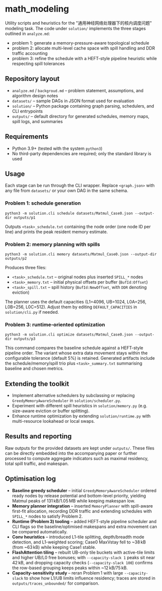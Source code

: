 # math_modeling

Utility scripts and heuristics for the "通用神经网络处理器下的核内调度问题" modeling task. The code under `solution/` implements the three stages outlined in `analyze.md`:

- problem 1: generate a memory-pressure-aware topological schedule
- problem 2: allocate multi-level cache space with spill handling and DDR traffic accounting
- problem 3: refine the schedule with a HEFT-style pipeline heuristic while respecting spill tolerances

## Repository layout

- `analyze.md` / `backgroud.md` – problem statement, assumptions, and algorithm design notes
- `datasets/` – sample DAGs in JSON format used for evaluation
- `solution/` – Python package containing graph parsing, schedulers, and CLI entrypoints
- `outputs/` – default directory for generated schedules, memory maps, spill logs, and summaries

## Requirements

- Python 3.9+ (tested with the system `python3`)
- No third-party dependencies are required; only the standard library is used

## Usage

Each stage can be run through the CLI wrapper. Replace `<graph.json>` with any file from `datasets/` or your own DAG in the same schema.

### Problem 1: schedule generation

```
python3 -m solution.cli schedule datasets/Matmul_Case0.json --output-dir outputs/p1
```

Outputs `<task>_schedule.txt` containing the node order (one node ID per line) and prints the peak resident memory estimate.

### Problem 2: memory planning with spills

```
python3 -m solution.cli memory datasets/Matmul_Case0.json --output-dir outputs/p2
```

Produces three files:

- `<task>_schedule.txt` – original nodes plus inserted `SPILL_*` nodes
- `<task>_memory.txt` – initial physical offsets per buffer (`BufId:Offset`)
- `<task>_spill.txt` – spill history (`BufId:NewOffset`, with `DDR` denoting eviction)

The planner uses the default capacities (L1=4096, UB=1024, L0A=256, L0B=256, L0C=512). Adjust them by editing `DEFAULT_CAPACITIES` in `solution/cli.py` if needed.

### Problem 3: runtime-oriented optimization

```
python3 -m solution.cli optimize datasets/Matmul_Case0.json --output-dir outputs/p3
```

This command compares the baseline schedule against a HEFT-style pipeline order. The variant whose extra data movement stays within the configurable tolerance (default 5%) is retained. Generated artifacts include the schedule/memory/spill trio plus `<task>_summary.txt` summarising baseline and chosen metrics.

## Extending the toolkit

- Implement alternative schedulers by subclassing or replacing `GreedyMemoryAwareScheduler` in `solution/scheduler.py`.
- Experiment with different spill heuristics in `solution/memory.py` (e.g. size-aware eviction or buffer splitting).
- Enhance runtime optimization by extending `solution/runtime.py` with multi-resource lookahead or local swaps.

## Results and reporting

Raw outputs for the provided datasets are kept under `outputs/`. These files can be directly embedded into the accompanying paper or further processed to compute aggregate indicators such as maximal residency, total spill traffic, and makespan.

## Optimisation log

- **Baseline greedy scheduler** – initial `GreedyMemoryAwareScheduler` ordered ready nodes by release potential and bottom-level priority, yielding Matmul peaks of 131 kB/1.05 MB while keeping makespan low.
- **Memory planner integration** – inserted `MemoryPlanner` with spill-aware first-fit allocation, recording DDR traffic and extending schedules with `SPILL_*` nodes to satisfy Problem 2.
- **Runtime (Problem 3) tooling** – added HEFT-style pipeline scheduler and CLI flags so the baseline/optimised makespans and extra movement can be compared automatically.
- **Conv heuristics** – introduced L1-tile splitting, depth/breadth mode detection, and L1-weighted scoring; Case0 MaxVstay fell to ~38 kB (from ~63 kB) while keeping Case1 stable.
- **FlashAttention tiling** – rebuilt UB-only tile buckets with active-tile limits and higher UB/L0 free bonuses; with `--capacity-slack 1` peaks sit near 42 kB, and dropping capacity checks (`--capacity-slack 100`) confirms the row-based grouping keeps peaks within ~12 kB/75 kB.
- **Capacity-sensitivity study** – reran Problem 1 with large `--capacity-slack` to show how L1/UB limits influence residency; traces are stored in `outputs/traces_unbounded/` for comparison.
